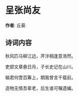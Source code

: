 # 呈张尚友

**作者**: 丘葵

## 诗词内容

秋风匹马柳江边，芹泮相逢意浩然。

吏部文章悬日月，子长史记在山川。

输君何啻百筹上，期我曾言千载前。

造物无情吾辈老，后生谁可嘱遗编。

